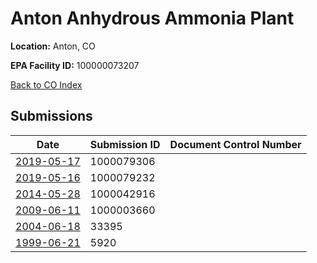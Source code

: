 # Anton Anhydrous Ammonia Plant

**Location:** Anton, CO

**EPA Facility ID:** 100000073207

[Back to CO Index](../../index.md)

## Submissions

| Date | Submission ID | Document Control Number |
|------|--------------|-------------------------|
| [2019-05-17](submissions/1000079306.md) | 1000079306 |  |
| [2019-05-16](submissions/1000079232.md) | 1000079232 |  |
| [2014-05-28](submissions/1000042916.md) | 1000042916 |  |
| [2009-06-11](submissions/1000003660.md) | 1000003660 |  |
| [2004-06-18](submissions/33395.md) | 33395 |  |
| [1999-06-21](submissions/5920.md) | 5920 |  |
